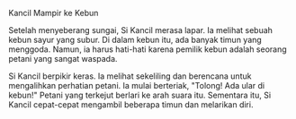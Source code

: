 Kancil Mampir ke Kebun

Setelah menyeberang sungai, Si Kancil merasa lapar. Ia melihat sebuah kebun sayur yang subur. Di dalam kebun itu, ada banyak timun yang menggoda. Namun, ia harus hati-hati karena pemilik kebun adalah seorang petani yang sangat waspada.

Si Kancil berpikir keras. Ia melihat sekeliling dan berencana untuk mengalihkan perhatian petani. Ia mulai berteriak, "Tolong! Ada ular di kebun!" Petani yang terkejut berlari ke arah suara itu. Sementara itu, Si Kancil cepat-cepat mengambil beberapa timun dan melarikan diri.